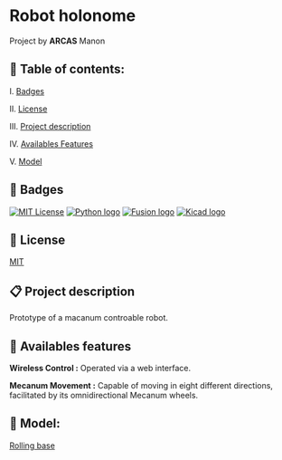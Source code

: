 # Robot holonome

Project by  __ARCAS__ Manon

## 📌 Table of contents:

I. [Badges](#🎯-badges)

II. [License](#📑-license)

III. [Project description](#📋-project-description)

IV. [Availables Features](#🌟-availables-features)

V. [Model](#🔧-model)

## 🎯 Badges

[![MIT License](https://img.shields.io/badge/License-MIT-blue.svg)](https://choosealicense.com/licenses/mit/)
[![Python logo](https://img.shields.io/badge/Language-Python-green
)](https://www.php.net/)
[![Fusion logo](https://img.shields.io/badge/CAO-Fusion360-orange
)](https://www.php.net/)
[![Kicad logo](https://img.shields.io/badge/CAO-Kicad-orange
)](https://www.php.net/)

## 📑 License

[MIT](https://choosealicense.com/licenses/mit/)

## 📋 Project description

Prototype of a macanum controable robot.

## 🌟 Availables features 

**Wireless Control :** Operated via a web interface.

**Mecanum Movement :** Capable of moving in eight different directions, facilitated by its omnidirectional Mecanum wheels.

## 🔧 Model:
[Rolling base](https://a360.co/3wuDI2a)
